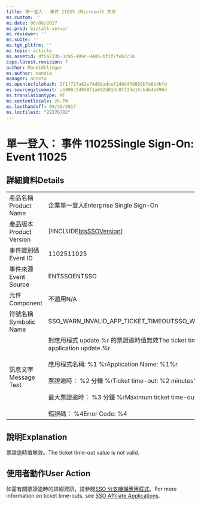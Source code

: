 ```yaml
---
title: 單一登入： 事件 11025 |Microsoft 文件
ms.custom: ''
ms.date: 06/08/2017
ms.prod: biztalk-server
ms.reviewer: ''
ms.suite: ''
ms.tgt_pltfrm: ''
ms.topic: article
ms.assetid: df5a733b-3c95-409c-8485-bf3f7feb3c50
caps.latest.revision: 7
author: MandiOhlinger
ms.author: mandia
manager: anneta
ms.openlocfilehash: 2f1f717a62e74d69adcef248d47d886b7e8b4bfd
ms.sourcegitcommit: cb908c540d8f1a692d01dc8f313e16cb4b4e696d
ms.translationtype: MT
ms.contentlocale: zh-TW
ms.lasthandoff: 09/20/2017
ms.locfileid: "22276702"
---
```

# <a name="single-sign-on-event-11025"></a><span data-ttu-id="1fd4d-102">單一登入： 事件 11025</span><span class="sxs-lookup"><span data-stu-id="1fd4d-102">Single Sign-On: Event 11025</span></span>
## <a name="details"></a><span data-ttu-id="1fd4d-103">詳細資料</span><span class="sxs-lookup"><span data-stu-id="1fd4d-103">Details</span></span>  
  
|||  
|-|-|  
|<span data-ttu-id="1fd4d-104">產品名稱</span><span class="sxs-lookup"><span data-stu-id="1fd4d-104">Product Name</span></span>|<span data-ttu-id="1fd4d-105">企業單一登入</span><span class="sxs-lookup"><span data-stu-id="1fd4d-105">Enterprise Single Sign-On</span></span>|  
|<span data-ttu-id="1fd4d-106">產品版本</span><span class="sxs-lookup"><span data-stu-id="1fd4d-106">Product Version</span></span>|[!INCLUDE[btsSSOVersion](../includes/btsssoversion-md.md)]|  
|<span data-ttu-id="1fd4d-107">事件識別碼</span><span class="sxs-lookup"><span data-stu-id="1fd4d-107">Event ID</span></span>|<span data-ttu-id="1fd4d-108">11025</span><span class="sxs-lookup"><span data-stu-id="1fd4d-108">11025</span></span>|  
|<span data-ttu-id="1fd4d-109">事件來源</span><span class="sxs-lookup"><span data-stu-id="1fd4d-109">Event Source</span></span>|<span data-ttu-id="1fd4d-110">ENTSSO</span><span class="sxs-lookup"><span data-stu-id="1fd4d-110">ENTSSO</span></span>|  
|<span data-ttu-id="1fd4d-111">元件</span><span class="sxs-lookup"><span data-stu-id="1fd4d-111">Component</span></span>|<span data-ttu-id="1fd4d-112">不適用</span><span class="sxs-lookup"><span data-stu-id="1fd4d-112">N/A</span></span>|  
|<span data-ttu-id="1fd4d-113">符號名稱</span><span class="sxs-lookup"><span data-stu-id="1fd4d-113">Symbolic Name</span></span>|<span data-ttu-id="1fd4d-114">SSO_WARN_INVALID_APP_TICKET_TIMEOUT</span><span class="sxs-lookup"><span data-stu-id="1fd4d-114">SSO_WARN_INVALID_APP_TICKET_TIMEOUT</span></span>|  
|<span data-ttu-id="1fd4d-115">訊息文字</span><span class="sxs-lookup"><span data-stu-id="1fd4d-115">Message Text</span></span>|<span data-ttu-id="1fd4d-116">對應用程式 update.%r 的票證逾時值無效</span><span class="sxs-lookup"><span data-stu-id="1fd4d-116">The ticket time-out value is not valid for application update.%r</span></span><br /><br /> <span data-ttu-id="1fd4d-117">應用程式名稱: %1 %r</span><span class="sxs-lookup"><span data-stu-id="1fd4d-117">Application Name: %1%r</span></span><br /><br /> <span data-ttu-id="1fd4d-118">票證逾時： %2 分鐘 %r</span><span class="sxs-lookup"><span data-stu-id="1fd4d-118">Ticket time-out: %2 minutes%r</span></span><br /><br /> <span data-ttu-id="1fd4d-119">最大票證逾時： %3 分鐘 %r</span><span class="sxs-lookup"><span data-stu-id="1fd4d-119">Maximum ticket time-out: %3 minutes%r</span></span><br /><br /> <span data-ttu-id="1fd4d-120">錯誤碼： %4</span><span class="sxs-lookup"><span data-stu-id="1fd4d-120">Error Code: %4</span></span>|  
  
## <a name="explanation"></a><span data-ttu-id="1fd4d-121">說明</span><span class="sxs-lookup"><span data-stu-id="1fd4d-121">Explanation</span></span>  
 <span data-ttu-id="1fd4d-122">票證逾時值無效。</span><span class="sxs-lookup"><span data-stu-id="1fd4d-122">The ticket time-out value is not valid.</span></span>  
  
## <a name="user-action"></a><span data-ttu-id="1fd4d-123">使用者動作</span><span class="sxs-lookup"><span data-stu-id="1fd4d-123">User Action</span></span>  
 <span data-ttu-id="1fd4d-124">如需有關票證逾時的詳細資訊，請參閱[SSO 分支機構應用程式](../core/sso-affiliate-applications.md)。</span><span class="sxs-lookup"><span data-stu-id="1fd4d-124">For more information on ticket time-outs, see [SSO Affiliate Applications](../core/sso-affiliate-applications.md).</span></span>